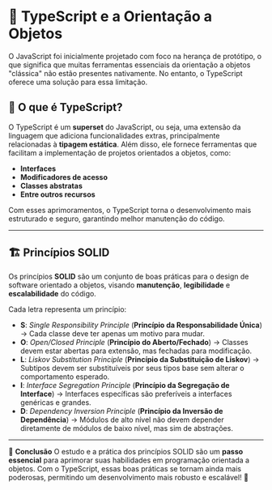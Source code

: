 # 🚀 TypeScript e a Orientação a Objetos

O JavaScript foi inicialmente projetado com foco na herança de protótipo, o que significa que muitas ferramentas essenciais da orientação a objetos "clássica" não estão presentes nativamente. No entanto, o TypeScript oferece uma solução para essa limitação.

## 🔹 O que é TypeScript?
O TypeScript é um **superset** do JavaScript, ou seja, uma extensão da linguagem que adiciona funcionalidades extras, principalmente relacionadas à **tipagem estática**. Além disso, ele fornece ferramentas que facilitam a implementação de projetos orientados a objetos, como:
- **Interfaces**
- **Modificadores de acesso**
- **Classes abstratas**
- **Entre outros recursos**

Com esses aprimoramentos, o TypeScript torna o desenvolvimento mais estruturado e seguro, garantindo melhor manutenção do código.

---

## 🏗️ Princípios SOLID
Os princípios **SOLID** são um conjunto de boas práticas para o design de software orientado a objetos, visando **manutenção**, **legibilidade** e **escalabilidade** do código.

Cada letra representa um princípio:

- **S**: *Single Responsibility Principle* (**Princípio da Responsabilidade Única**) → Cada classe deve ter apenas um motivo para mudar.
- **O**: *Open/Closed Principle* (**Princípio do Aberto/Fechado**) → Classes devem estar abertas para extensão, mas fechadas para modificação.
- **L**: *Liskov Substitution Principle* (**Princípio da Substituição de Liskov**) → Subtipos devem ser substituíveis por seus tipos base sem alterar o comportamento esperado.
- **I**: *Interface Segregation Principle* (**Princípio da Segregação de Interface**) → Interfaces específicas são preferíveis a interfaces genéricas e grandes.
- **D**: *Dependency Inversion Principle* (**Princípio da Inversão de Dependência**) → Módulos de alto nível não devem depender diretamente de módulos de baixo nível, mas sim de abstrações.

---

📌 **Conclusão**
O estudo e a prática dos princípios SOLID são um **passo essencial** para aprimorar suas habilidades em programação orientada a objetos. Com o TypeScript, essas boas práticas se tornam ainda mais poderosas, permitindo um desenvolvimento mais robusto e escalável! 🚀
